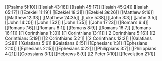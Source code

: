 [[Psalms 51:10]]
[[Isaiah 43:18]]
[[Isaiah 45:17]]
[[Isaiah 45:24]]
[[Isaiah 65:17]]
[[Ezekiel 11:19]]
[[Ezekiel 18:31]]
[[Ezekiel 36:26]]
[[Matthew 9:16]]
[[Matthew 12:33]]
[[Matthew 24:35]]
[[Luke 5:38]]
[[John 3:3]]
[[John 3:5]]
[[John 14:20]]
[[John 15:2]]
[[John 15:5]]
[[John 17:23]]
[[Romans 6:4]]
[[Romans 7:6]]
[[Romans 8:1]]
[[Romans 8:9]]
[[Romans 16:7]]
[[Romans 16:11]]
[[1 Corinthians 1:30]]
[[1 Corinthians 13:11]]
[[2 Corinthians 5:16]]
[[2 Corinthians 5:19]]
[[2 Corinthians 5:21]]
[[2 Corinthians 12:2]]
[[Galatians 3:28]]
[[Galatians 5:6]]
[[Galatians 6:15]]
[[Ephesians 1:3]]
[[Ephesians 2:10]]
[[Ephesians 2:15]]
[[Ephesians 4:22]]
[[Philippians 3:7]]
[[Philippians 4:21]]
[[Colossians 3:1]]
[[Hebrews 8:9]]
[[2 Peter 3:10]]
[[Revelation 21:1]]
